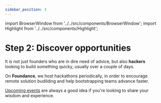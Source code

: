 ```yaml
---
sidebar_position: 3
---
```


import BrowserWindow from '../../src/components/BrowserWindow';
import Highlight from '../../src/components/Highlight';

# Step 2: Discover opportunities

It is not just founders who are in dire need of advice, but also **hackers** looking to build something quicky, usually over a couple of days. 

On **Foundance**, we host hackathons periodically, in order to encourage remote solution budilding and help bootstrapping teams advance faster. 

[Upcoming events](https://app.foundance.org/events) are always a good idea if you're looking to share your wisdom and experience.
